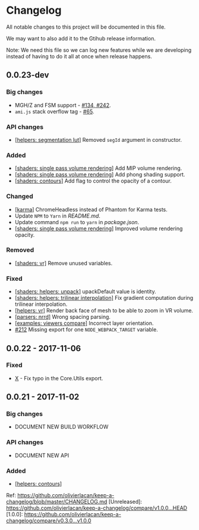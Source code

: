 # Changelog
All notable changes to this project will be documented in this file.

We may want to also add it to the Gtihub release information.

Note: We need this file so we can log new features while we are developing instead of having to do it all at once when release happens.

## 0.0.23-dev


### Big changes
- MGH/Z and FSM support - [#134, #242](https://github.com/FNNDSC/ami/pull/245).
- `ami.js` stack overflow tag - [#65](https://github.com/FNNDSC/ami/issues/65).

### API changes
- [[helpers: segmentation lut]](https://github.com/FNNDSC/ami/commit/c311a3e1f82d964ab6bebd368d2286dc104f6a2e) Removed `segId` argument in constructor.

### Added
- [[shaders: single pass volume rendering]](https://github.com/FNNDSC/ami/commit/37b6a87c6616601d6aa61964740c67245fba69ec) Add MIP volume rendering.
- [[shaders: single pass volume rendering]](https://github.com/FNNDSC/ami/pull/228) Add phong shading support.
- [[shaders: contours]]() Add flag to control the opacity of a contour.

### Changed
- [[karma]](https://github.com/FNNDSC/ami/commit/57e7d89c9bc84add8c622c5040a74880638c905b) ChromeHeadless instead of Phantom for Karma tests.
- Update `NPM` to `Yarn` in *README.md*.
- Update command `npm run` to `yarn` in *package.json*.
- [[shaders: single pass volume rendering]](https://github.com/FNNDSC/ami/pull/213) Improved volume rendering opacity.

### Removed
- [[shaders: vr]](https://github.com/FNNDSC/ami/pull/219) Remove unused variables.

### Fixed
- [[shaders: helpers: unpack]](https://github.com/FNNDSC/ami/issues/223) upackDefault value is identity.
- [[shaders: helpers: trilinear interpolation]](https://github.com/FNNDSC/ami/issues/229) Fix gradient computation during trilinear interpolation.
- [[helpers: vr]](https://github.com/FNNDSC/ami/pull/227) Render back face of mesh to be able to zoom in VR volume.
- [[parsers: nrrd]](https://github.com/FNNDSC/ami/commit/6940c141dfbcee4612fef2acc3a6fc870e1c3c9d) Wrong spacing parsing.
- [[examples: viewers compare]](https://github.com/FNNDSC/ami/commit/4585cb39eedc33341c1f7f78d215770d1ce60924) Incorrect layer orientation.
- [#212](https://github.com/FNNDSC/ami/issue/212) Missing export for one `NODE_WEBPACK_TARGET` variable.
## 0.0.22 - 2017-11-06
### Fixed
- [X]() - Fix typo in the Core.Utils export.

## 0.0.21 - 2017-11-02
### Big changes
- DOCUMENT NEW BUILD WORKFLOW
### API changes
- DOCUMENT NEW API
### Added
- [[helpers: contours]](https://github.com/FNNDSC/ami/blob/dev/src/helpers/helpers.contour.js)


Ref: https://github.com/olivierlacan/keep-a-changelog/blob/master/CHANGELOG.md
[Unreleased]: https://github.com/olivierlacan/keep-a-changelog/compare/v1.0.0...HEAD
[1.0.0]: https://github.com/olivierlacan/keep-a-changelog/compare/v0.3.0...v1.0.0
